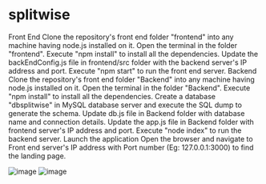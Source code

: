 # splitwise

Front End
Clone the repository's front end folder "frontend" into any machine having node.js installed on it.
Open the terminal in the folder "frontend".
Execute "npm install" to install all the dependencies.
Update the backEndConfig.js file in frontend/src folder with the backend server's IP address and port.
Execute "npm start" to run the front end server.
Backend
Clone the repository's front end folder "Backend" into any machine having node.js installed on it.
Open the terminal in the folder "Backend".
Execute "npm install" to install all the dependencies.
Create a database "dbsplitwise" in MySQL database server and execute the SQL dump to generate the schema.
Update db.js file in Backend folder with database name and connection details.
Update the app.js file in Backend folder with frontend server's IP address and port.
Execute "node index" to run the backend server.
Launch the application
Open the browser and navigate to Front end server's IP address with Port number (Eg: 127.0.0.1:3000) to find the landing page.

![image](https://user-images.githubusercontent.com/76183832/112735403-efc35b80-8f08-11eb-9ea0-40400afc6fff.png)
![image](https://user-images.githubusercontent.com/76183832/112735436-29946200-8f09-11eb-9e35-e37c61823cdf.png)








